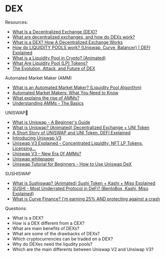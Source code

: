 # DEX


Resources:


* [What Is a Decentralized Exchange (DEX)?](https://academy.binance.com/en/articles/what-is-a-decentralized-exchange-dex#automated-market-makers-amm)
* [What are decentralized exchanges, and how do DEXs work?](https://cointelegraph.com/defi-101/what-are-decentralized-exchanges-and-how-do-dexs-work)
* [What is a DEX? How A Decentralized Exchange Works](https://www.youtube.com/watch?v=2tTVJL4bpTU)
* [How do LIQUIDITY POOLS work? (Uniswap, Curve, Balancer) | DEFI Explained](https://www.youtube.com/watch?v=cizLhxSKrAc&t=3s)
* [What is a Liquidity Pool in Crypto? (Animated)](https://www.youtube.com/watch?v=dVJzcFDo498)
* [What Are Liquidity Pool (LP) Tokens?](https://academy.binance.com/en/articles/what-are-liquidity-pool-lp-tokens)
* [The Evolution, Attack, and Future of DEX](https://blog.dodoex.io/the-evolution-attack-and-future-of-dex-53392064865d)

Automated Market Maker (AMM)

* [What is an Automated Market Maker? (Liquidity Pool Algorithm)](https://www.youtube.com/watch?v=1PbZMudPP5E)
* [Automated Market Makers: What You Need to Know](https://hackernoon.com/automated-market-makers-what-you-need-to-know)
* [What explains the rise of AMMs?](https://medium.com/dragonfly-research/what-explains-the-rise-of-amms-7d008af1c399)
* [Understanding AMMs - The Basics](https://kermankohli.substack.com/p/understanding-amms-the-basics-f30)

UNISWAP🦄

* [What is Uniswap - A Beginner's Guide](https://www.youtube.com/watch?v=dIneNZTnFMw)
* [What is Uniswap? (Animated) Decentralized Exchange + UNI Token](https://www.youtube.com/watch?v=DLu35sIqVTM)
* [A Short Story of UNISWAP and UNI Token. DEFI Explained](https://www.youtube.com/watch?v=LpjMgS4OVzs)
* [Introducing Uniswap V3](https://uniswap.org/blog/uniswap-v3)
* [Uniswap V3 Explained - Concentrated Liquidity, NFT LP Tokens, Licensing…](https://www.youtube.com/watch?v=ClWR1570UQw)
* [Uniswap V3 – New Era Of AMMs?](https://finematics.com/uniswap-v3-explained/)
* [Uniswap whitepaper](https://uniswap.org/whitepaper-v3.pdf)
* [Uniswap Tutorial for Beginners - How to Use Uniswap DeX](https://www.youtube.com/watch?v=JSp6wTyOGEQ)

SUSHISWAP

* [What is Sushiswap? (Animated) Sushi Token + Kashi + Miso Explained](https://www.youtube.com/watch?v=NTYbVnENeVo)
* [SUSHI - Most Underrated Protocol in DeFi? (BentoBox, Kashi, Miso Explained)](https://www.youtube.com/watch?v=Cbtvc8Eso_g)
* [What is Curve Finance? I'm earning 25% AND protecting against a crash](https://www.youtube.com/watch?v=MqRfurKVM1A)

Questions:

* What is a DEX?
* How is a DEX different from a CEX?‍
* What are main benefits of DEXs?
* What are some of the drawbacks of DEXs?
* Which cryptocurrencies can be traded on a DEX?
* Why do DEXes need the liqudity pools? 
* Which are the main differents between Uniswap V2 and Unsiwap V3? 
